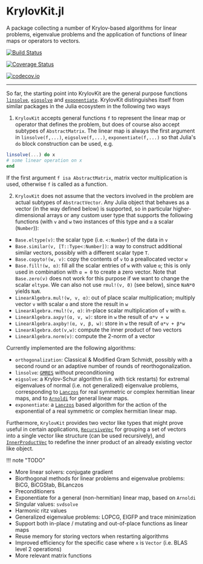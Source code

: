 # KrylovKit.jl

A package collecting a number of Krylov-based algorithms for linear problems, eigenvalue problems and the application of functions of linear maps or operators to vectors.

[![Build Status](https://travis-ci.org/jutho/KrylovKit.jl.svg?branch=master)](https://travis-ci.org/jutho/KrylovKit.jl)

[![Coverage Status](https://coveralls.io/repos/jutho/KrylovKit.jl/badge.svg?branch=master&service=github)](https://coveralls.io/github/jutho/KrylovKit.jl?branch=master)

[![codecov.io](http://codecov.io/github/jutho/KrylovKit.jl/coverage.svg?branch=master)](http://codecov.io/github/jutho/KrylovKit.jl?branch=master)

--------------------------------------------------------------------------------

So far, the starting point into KrylovKit are the general purpose functions [`linsolve`](ref), [`eigsolve`](@ref) and [`exponentiate`](@ref). KrylovKit distinguishes itself from similar packages in the Julia ecosystem in the following two ways

1. `KrylovKit` accepts general functions `f` to represent the linear map or operator that defines the problem, but does of course also accept subtypes of `AbstractMatrix`. The linear map is always the first argument in `linsolve(f,...)`, `eigsolve(f,...)`, `exponentiate(f,...)` so that Julia's `do` block construction can be used, e.g.

  ```julia
  linsolve(...) do x
  # some linear operation on x
  end
  ```

  If the first argument `f isa AbstractMatrix`, matrix vector multiplication is used, otherwise `f` is called as a function.

2. `KrylovKit` does not assume that the vectors involved in the problem are actual subtypes of `AbstractVector`. Any Julia object that behaves as a vector (in the way defined below) is supported, so in particular higher-dimensional arrays or any custom user type that supports the following functions (with `v` and `w` two instances of this type and `α` a scalar (`Number`)):

  - `Base.eltype(v)`: the scalar type (i.e. `<:Number`) of the data in `v`
  - `Base.similar(v, [T::Type<:Number])`: a way to construct additional similar vectors, possibly with a different scalar type `T`.
  - `Base.copyto!(w, v)`: copy the contents of `v` to a preallocated vector `w`
  - `Base.fill!(w, α)`: fill all the scalar entries of `w` with value `α`; this is only used in combination with `α = 0` to create a zero vector. Note that `Base.zero(v)` does not work for this purpose if we want to change the scalar `eltype`. We can also not use `rmul!(v, 0)` (see below), since `NaN*0` yields `NaN`.
  - `LinearAlgebra.mul!(w, v, α)`: out of place scalar multiplication; multiply vector `v` with scalar `α` and store the result in `w`
  - `LinearAlgebra.rmul!(v, α)`: in-place scalar multiplication of `v` with `α`.
  - `LinearAlgebra.axpy!(α, v, w)`: store in `w` the result of `α*v + w`
  - `LinearAlgebra.axpby!(α, v, β, w)`: store in `w` the result of `α*v + β*w`
  - `LinearAlgebra.dot(v,w)`: compute the inner product of two vectors
  - `LinearAlgebra.norm(v)`: compute the 2-norm of a vector

Currently implemented are the following algorithms:

- `orthogonalization`: Classical & Modified Gram Schmidt, possibly with a second round or an adaptive number of rounds of reorthogonalization.
- `linsolve`: [`GMRES`](@ref) without preconditioning
- `eigsolve`: a Krylov-Schur algorithm (i.e. with tick restarts) for extremal eigenvalues of normal (i.e. not generalized) eigenvalue problems, corresponding to [`Lanczos`](@ref) for real symmetric or complex hermitian linear maps, and to [`Arnoldi`](@ref) for general linear maps.
- `exponentiate`: a [`Lanczos`](@ref) based algorithm for the action of the exponential of a real symmetric or complex hermitian linear map.

Furthermore, `KrylovKit` provides two vector like types that might prove useful in certain applications, [`RecursiveVec`](@ref) for grouping a set of vectors into a single vector like structure (can be used recursively), and [`InnerProductVec`](@ref) to redefine the inner product of an already existing vector like object.

!!! note "TODO"

- More linear solvers: conjugate gradient
- Biorthogonal methods for linear problems and eigenvalue problems: BiCG, BiCGStab, BiLanczos
- Preconditioners
- Exponentiate for a general (non-hermitian) linear map, based on `Arnoldi`
- Singular values: `svdsolve`
- Harmonic ritz values
- Generalized eigenvalue problems: LOPCG, EIGFP and trace minimization
- Support both in-place / mutating and out-of-place functions as linear maps
- Reuse memory for storing vectors when restarting algorithms
- Improved efficiency for the specific case where `x` is `Vector` (i.e. BLAS level 2 operations)
- More relevant matrix functions
